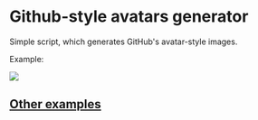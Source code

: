 # Github-style avatars generator
Simple script, which generates GitHub's avatar-style images.

Example:

![](https://raw.githubusercontent.com/Volosh1n/github-avatars/master/images/image.png)

## [Other examples](https://github.com/Volosh1n/github-avatars/tree/master/images)
